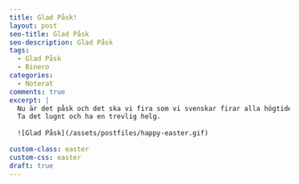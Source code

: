```yaml
---
title: Glad Påsk!
layout: post
seo-title: Glad Påsk
seo-description: Glad Påsk
tags:
  - Glad Påsk
  - Binero
categories:
  - Noterat
comments: true
excerpt: |
  Nu är det påsk och det ska vi fira som vi svenskar firar alla högtider, med must, sill och snaps!  
  Ta det lugnt och ha en trevlig helg.
  
  ![Glad Påsk](/assets/postfiles/happy-easter.gif)

custom-class: easter
custom-css: easter
draft: true
---
```

